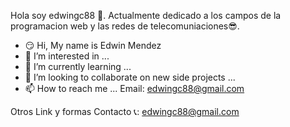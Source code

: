 Hola soy edwingc88 👋. Actualmente dedicado a los campos de la programacion web y las redes de telecomuniaciones😎.

- 😏 Hi, My name is Edwin Mendez 
- 👀 I’m interested in ...
- 🌱 I’m currently learning ...
- 💞️ I’m looking to collaborate on new side projects ...
- 📫 How to reach me ...  Email: edwingc88@gmail.com

Otros Link y formas Contacto 📞:
 edwingc88@gmail.com





<!---
edwingc88/edwingc88 is a ✨ special ✨ repository because its `README.md` (this file) appears on your GitHub profile.
You can click the Preview link to take a look at your changes.
--->
